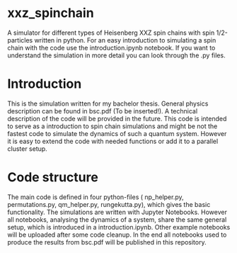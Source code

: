 # xxz_spinchain
A simulator for different types of Heisenberg XXZ spin chains with spin 1/2-particles written in python. For an easy introduction to simulating a spin chain with the code use the introduction.ipynb notebook. If you want to understand the simulation in more detail you can look through the .py files.

# Introduction
This is the simulation written for my bachelor thesis. General physics description can be found in bsc.pdf (To be inserted!). A technical description of the code will be provided in the future. 
This code is intended to serve as a introduction to spin chain simulations and might be not the fastest code to simulate the dynamics of such a quantum system. However it is easy to extend the code with needed functions or add it to a parallel cluster setup. 

# Code structure
The main code is defined in four python-files ( np_helper.py, permutations.py, qm_helper.py, rungekutta.py), which gives the basic functionality. The simulations are written with Jupyter Notebooks. However all notebooks, analysing the dynamics of a system, share the same general setup, which is introduced in a introduction.ipynb. Other example notebooks will be uploaded after some code cleanup. In the end all notebooks used to produce the results from bsc.pdf will be published in this repository.




